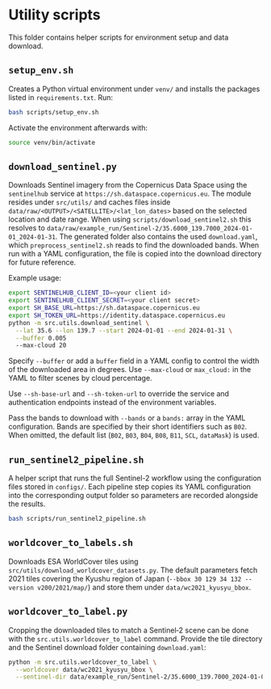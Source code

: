 # Utility scripts

This folder contains helper scripts for environment setup and data download.

## `setup_env.sh`
Creates a Python virtual environment under `venv/` and installs the packages listed in `requirements.txt`.
Run:

```bash
bash scripts/setup_env.sh
```

Activate the environment afterwards with:

```bash
source venv/bin/activate
```

## `download_sentinel.py`
Downloads Sentinel imagery from the Copernicus Data Space using the
`sentinelhub` service at `https://sh.dataspace.copernicus.eu`.
The module resides under `src/utils/` and caches files inside
`data/raw/<OUTPUT>/<SATELLITE>/<lat_lon_dates>` based on the selected location
and date range. When using `scripts/download_sentinel2.sh` this resolves to
`data/raw/example_run/Sentinel-2/35.6000_139.7000_2024-01-01_2024-01-31`. The
generated folder also contains the used `download.yaml`, which
`preprocess_sentinel2.sh` reads to find the downloaded bands. When
run with a YAML configuration, the file is copied into the download directory for
future reference.

Example usage:

```bash
export SENTINELHUB_CLIENT_ID=<your client id>
export SENTINELHUB_CLIENT_SECRET=<your client secret>
export SH_BASE_URL=https://sh.dataspace.copernicus.eu
export SH_TOKEN_URL=https://identity.dataspace.copernicus.eu
python -m src.utils.download_sentinel \
  --lat 35.6 --lon 139.7 --start 2024-01-01 --end 2024-01-31 \
  --buffer 0.005
  --max-cloud 20
```

Specify `--buffer` or add a `buffer` field in a YAML config to control the
width of the downloaded area in degrees.
Use `--max-cloud` or `max_cloud:` in the YAML to filter scenes by cloud
percentage.

Use `--sh-base-url` and `--sh-token-url` to override the service and
authentication endpoints instead of the environment variables.

Pass the bands to download with `--bands` or a `bands:` array in the YAML
configuration. Bands are specified by their short identifiers such as `B02`.
When omitted, the default list (`B02`, `B03`, `B04`, `B08`, `B11`, `SCL`,
`dataMask`) is used.

## `run_sentinel2_pipeline.sh`
A helper script that runs the full Sentinel-2 workflow using the configuration
files stored in `configs/`. Each pipeline step copies its YAML configuration
into the corresponding output folder so parameters are recorded alongside the
results.

```bash
bash scripts/run_sentinel2_pipeline.sh
```

## `worldcover_to_labels.sh`
Downloads ESA WorldCover tiles using `src/utils/download_worldcover_datasets.py`.
The default parameters fetch 2021 tiles covering the Kyushu region of Japan
(`--bbox 30 129 34 132 --version v200/2021/map/`) and store them under
`data/wc2021_kyusyu_bbox`.

## `worldcover_to_label.py`
Cropping the downloaded tiles to match a Sentinel‑2 scene can be done with the
`src.utils.worldcover_to_label` command. Provide the tile directory and the
Sentinel download folder containing `download.yaml`:

```bash
python -m src.utils.worldcover_to_label \
  --worldcover data/wc2021_kyusyu_bbox \
  --sentinel-dir data/example_run/Sentinel-2/35.6000_139.7000_2024-01-01_2024-01-31
```
